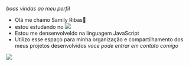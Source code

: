 *boas vindas ao meu perfil*
- Olá me chamo Samily Ribas👋
- estou estudando no ![](Alura)
- Estou me densenvolveldo na linguagem JavaScript
- Utilizo esse espaço para minha organização e compartilhamento dos meus projetos desenvolvidos 
*voce pode entrar em contato comigo*

[![](https://img.shields.io/badge/Instagram-E4405F?style=for-the-badge&logo=instagram&logoColor=white)](https://www.instagram.com/Mily._.rbs/)
